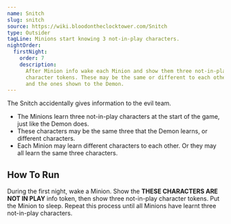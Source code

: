 ```yaml
---
name: Snitch
slug: snitch
source: https://wiki.bloodontheclocktower.com/Snitch
type: Outsider
tagLine: Minions start knowing 3 not-in-play characters.
nightOrder:
  firstNight:
    order: 7
    description:
      After Minion info wake each Minion and show them three not-in-play
      character tokens. These may be the same or different to each other
      and the ones shown to the Demon.
---
```


The Snitch accidentally gives information to the evil team.

- The Minions learn three not-in-play characters at the start of the
  game, just like the Demon does.
- These characters may be the same three that the Demon learns, or
  different characters.
- Each Minion may learn different characters to each other. Or they may
  all learn the same three characters.

## How To Run

During the first night, wake a Minion. Show the **THESE CHARACTERS ARE
NOT IN PLAY** info token, then show three not-in-play character tokens.
Put the Minion to sleep. Repeat this process until all Minions have
learnt three not-in-play characters.
